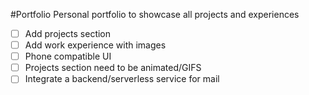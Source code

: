 #Portfolio
Personal portfolio to showcase all projects and experiences

- [ ] Add projects section
- [ ] Add work experience with images
- [ ] Phone compatible UI
- [ ] Projects section need to be animated/GIFS
- [ ] Integrate a backend/serverless service for mail
